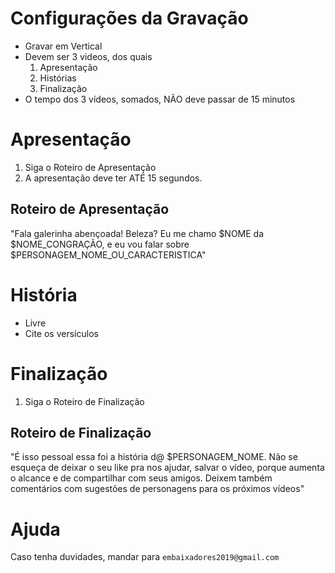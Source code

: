 # Configurações da Gravação

- Gravar em Vertical
- Devem ser 3 videos, dos quais
  1. Apresentação 
  2. Histórias
  3. Finalização
- O tempo dos 3 vídeos, somados, NÃO deve passar de 15 minutos

# Apresentação

1. Siga o Roteiro de Apresentação
2. A apresentação deve ter ATÉ 15 segundos.

## Roteiro de Apresentação

"Fala galerinha abençoada! Beleza? Eu me chamo $NOME da $NOME_CONGRAÇÃO, e eu vou falar sobre $PERSONAGEM_NOME_OU_CARACTERISTICA"

# História 

- Livre
- Cite os versículos

# Finalização

1. Siga o Roteiro de Finalização

## Roteiro de Finalização

"É isso pessoal essa foi a história d@ $PERSONAGEM_NOME. Não se esqueça de deixar o seu like pra nos ajudar, salvar o vídeo, porque aumenta o alcance e de compartilhar com seus amigos. Deixem também comentários com sugestões de personagens para os próximos vídeos"

# Ajuda

Caso tenha duvidades, mandar para `embaixadores2019@gmail.com`
